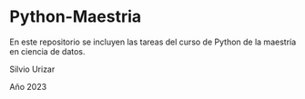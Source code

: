 # Python-Maestria
En este repositorio se incluyen las tareas del curso de Python de la maestría en ciencia de datos.

Silvio Urizar

Año 2023
